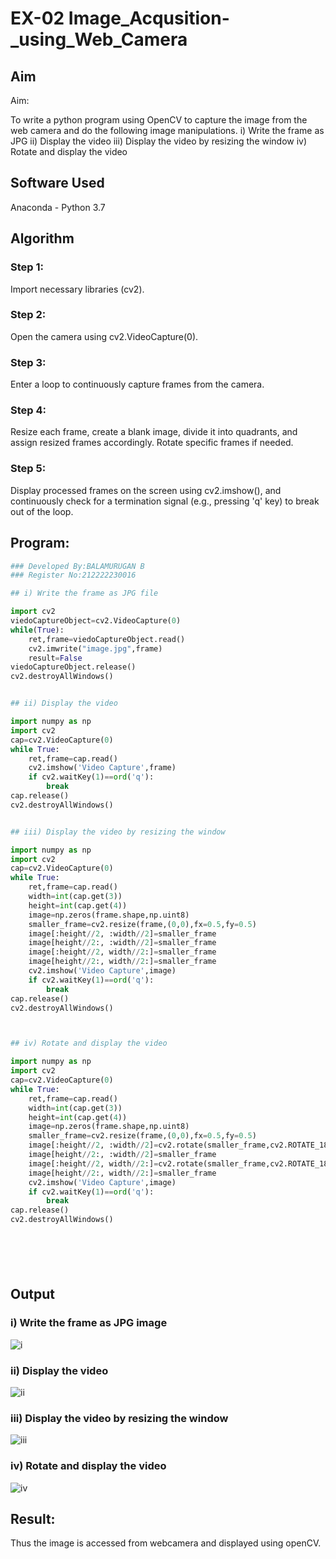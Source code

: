 # EX-02 Image_Acqusition-_using_Web_Camera
## Aim
 
Aim:
 
To write a python program using OpenCV to capture the image from the web camera and do the following image manipulations.
i) Write the frame as JPG 
ii) Display the video 
iii) Display the video by resizing the window
iv) Rotate and display the video

## Software Used
Anaconda - Python 3.7
## Algorithm
### Step 1:
Import necessary libraries (cv2).


### Step 2:
Open the camera using cv2.VideoCapture(0).


### Step 3:
Enter a loop to continuously capture frames from the camera.


### Step 4:
Resize each frame, create a blank image, divide it into quadrants, and assign resized frames accordingly. Rotate specific frames if needed.
### Step 5:
Display processed frames on the screen using cv2.imshow(), and continuously check for a termination signal (e.g., pressing 'q' key) to break out of the loop.
## Program:
``` Python
### Developed By:BALAMURUGAN B
### Register No:212222230016

## i) Write the frame as JPG file

import cv2
viedoCaptureObject=cv2.VideoCapture(0)
while(True):
    ret,frame=viedoCaptureObject.read()
    cv2.imwrite("image.jpg",frame)
    result=False
viedoCaptureObject.release()
cv2.destroyAllWindows()


## ii) Display the video

import numpy as np
import cv2
cap=cv2.VideoCapture(0)
while True:
    ret,frame=cap.read()
    cv2.imshow('Video Capture',frame)
    if cv2.waitKey(1)==ord('q'):
        break
cap.release()
cv2.destroyAllWindows()


## iii) Display the video by resizing the window

import numpy as np
import cv2
cap=cv2.VideoCapture(0)
while True:
    ret,frame=cap.read()
    width=int(cap.get(3))
    height=int(cap.get(4))
    image=np.zeros(frame.shape,np.uint8)
    smaller_frame=cv2.resize(frame,(0,0),fx=0.5,fy=0.5)
    image[:height//2, :width//2]=smaller_frame
    image[height//2:, :width//2]=smaller_frame
    image[:height//2, width//2:]=smaller_frame
    image[height//2:, width//2:]=smaller_frame
    cv2.imshow('Video Capture',image)
    if cv2.waitKey(1)==ord('q'):
        break
cap.release()
cv2.destroyAllWindows()



## iv) Rotate and display the video

import numpy as np
import cv2
cap=cv2.VideoCapture(0)
while True:
    ret,frame=cap.read()
    width=int(cap.get(3))
    height=int(cap.get(4))
    image=np.zeros(frame.shape,np.uint8)
    smaller_frame=cv2.resize(frame,(0,0),fx=0.5,fy=0.5)
    image[:height//2, :width//2]=cv2.rotate(smaller_frame,cv2.ROTATE_180)
    image[height//2:, :width//2]=smaller_frame
    image[:height//2, width//2:]=cv2.rotate(smaller_frame,cv2.ROTATE_180)
    image[height//2:, width//2:]=smaller_frame
    cv2.imshow('Video Capture',image)
    if cv2.waitKey(1)==ord('q'):
        break
cap.release()
cv2.destroyAllWindows()







```
## Output

### i) Write the frame as JPG image
![i](https://github.com/BALA291/Image_Acqusition-_using_Web_Camera/assets/120717501/fe99f6be-0ab3-443d-8a8d-9ce42680a486)


### ii) Display the video
![ii](https://github.com/BALA291/Image_Acqusition-_using_Web_Camera/assets/120717501/701e3ef8-0d0a-4339-ab33-9d45606d029e)


### iii) Display the video by resizing the window
![iii](https://github.com/BALA291/Image_Acqusition-_using_Web_Camera/assets/120717501/13a77b6f-b096-481a-bf26-e2b3d190f88d)


### iv) Rotate and display the video
![iv](https://github.com/BALA291/Image_Acqusition-_using_Web_Camera/assets/120717501/6a047433-1ef0-42e5-93d7-f85dcce5d788)


## Result:
Thus the image is accessed from webcamera and displayed using openCV.
